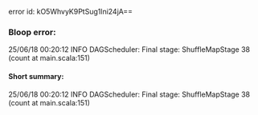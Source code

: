 error id: kO5WhvyK9PtSug1lni24jA==
### Bloop error:

25/06/18 00:20:12 INFO DAGScheduler: Final stage: ShuffleMapStage 38 (count at main.scala:151)
#### Short summary: 

25/06/18 00:20:12 INFO DAGScheduler: Final stage: ShuffleMapStage 38 (count at main.scala:151)